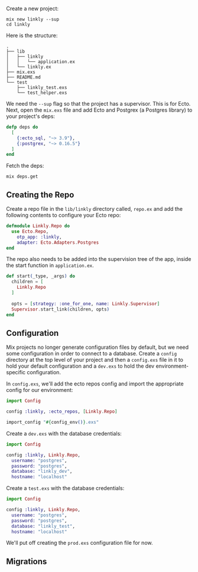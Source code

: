 

Create a new project:
```
mix new linkly --sup
cd linkly
```

Here is the structure:
```
.
├── lib
│   ├── linkly
│   │   └── application.ex
│   └── linkly.ex
├── mix.exs
├── README.md
└── test
    ├── linkly_test.exs
    └── test_helper.exs
```

We need the `--sup` flag so that the project has a supervisor. This is for Ecto. Next, open the `mix.exs` file and add Ecto and Postgrex (a Postgres library) to your project's deps:
```elixir
defp deps do
  [
    {:ecto_sql, "~> 3.9"},
    {:postgrex, "~> 0.16.5"}
  ]
end
```

Fetch the deps:
```
mix deps.get
```

## Creating the Repo
Create a repo file in the `lib/linkly` directory called, `repo.ex` and add the following contents to configure your Ecto repo:
```elixir
defmodule Linkly.Repo do
  use Ecto.Repo,
    otp_app: :linkly,
    adapter: Ecto.Adapters.Postgres
end
```

The repo also needs to be added into the supervision tree of the app, inside the start function in `application.ex`.
```elixir
def start(_type, _args) do
  children = [
    Linkly.Repo
  ]
  
  opts = [strategy: :one_for_one, name: Linkly.Supervisor]
  Supervisor.start_link(children, opts)
end
```

## Configuration
Mix projects no longer generate configuration files by default, but we need some configuration in order to connect to a database. Create a `config` directory at the top level of your project and then a `config.exs` file in it to hold your default configuration and a `dev.exs` to hold the dev environment-specific configuration.

In `config.exs`, we'll add the ecto repos config and import the appropriate config for our environment:
```elixir
import Config

config :linkly, :ecto_repos, [Linkly.Repo]

import_config "#{config_env()}.exs"
```

Create a `dev.exs` with the database credentials:
```elixir
import Config

config :linkly, Linkly.Repo,
  username: "postgres",
  password: "postgres",
  database: "linkly_dev",
  hostname: "localhost"
```

Create a `test.exs` with the database credentials:
```elixir
import Config

config :linkly, Linkly.Repo,
  username: "postgres",
  password: "postgres",
  database: "linkly_test",
  hostname: "localhost"
```

We'll put off creating the `prod.exs` configuration file for now.


## Migrations
